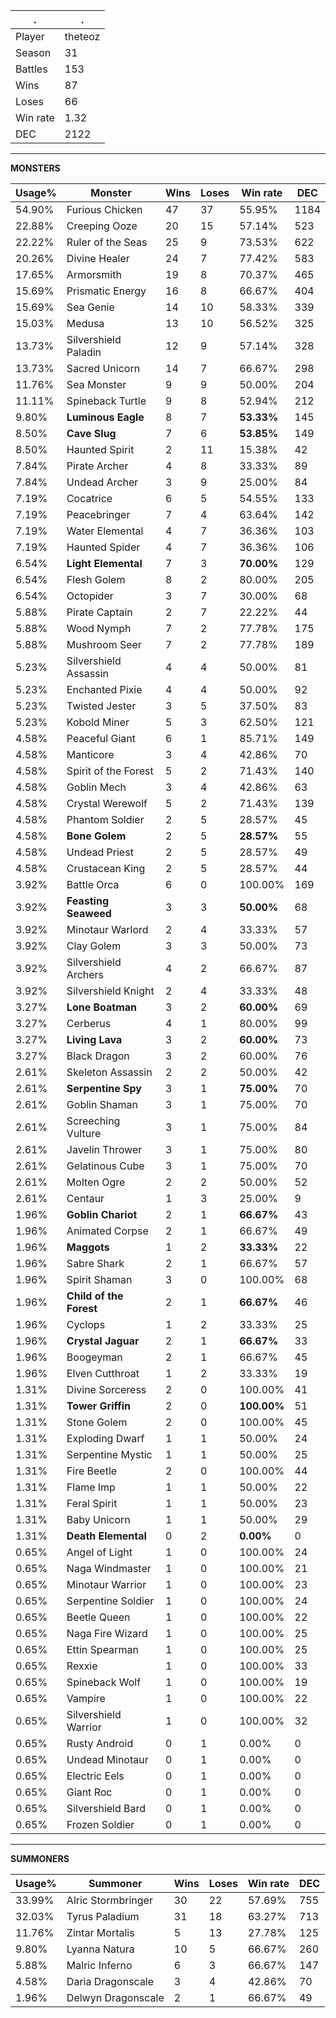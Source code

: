 .|.
|-|-
Player|theteoz
Season|31
Battles|153
Wins|87
Loses|66
Win rate|1.32
DEC|2122

---
**MONSTERS**

Usage%|Monster|Wins|Loses|Win rate|DEC|
-|-|-|-|-|-|
54.90%|Furious Chicken|47|37|55.95%|1184|
22.88%|Creeping Ooze|20|15|57.14%|523|
22.22%|Ruler of the Seas|25|9|73.53%|622|
20.26%|Divine Healer|24|7|77.42%|583|
17.65%|Armorsmith|19|8|70.37%|465|
15.69%|Prismatic Energy|16|8|66.67%|404|
15.69%|Sea Genie|14|10|58.33%|339|
15.03%|Medusa|13|10|56.52%|325|
13.73%|Silvershield Paladin|12|9|57.14%|328|
13.73%|Sacred Unicorn|14|7|66.67%|298|
11.76%|Sea Monster|9|9|50.00%|204|
11.11%|Spineback Turtle|9|8|52.94%|212|
9.80%|**Luminous Eagle**|8|7|**53.33%**|145|
8.50%|**Cave Slug**|7|6|**53.85%**|149|
8.50%|Haunted Spirit|2|11|15.38%|42|
7.84%|Pirate Archer|4|8|33.33%|89|
7.84%|Undead Archer|3|9|25.00%|84|
7.19%|Cocatrice|6|5|54.55%|133|
7.19%|Peacebringer|7|4|63.64%|142|
7.19%|Water Elemental|4|7|36.36%|103|
7.19%|Haunted Spider|4|7|36.36%|106|
6.54%|**Light Elemental**|7|3|**70.00%**|129|
6.54%|Flesh Golem|8|2|80.00%|205|
6.54%|Octopider|3|7|30.00%|68|
5.88%|Pirate Captain|2|7|22.22%|44|
5.88%|Wood Nymph|7|2|77.78%|175|
5.88%|Mushroom Seer|7|2|77.78%|189|
5.23%|Silvershield Assassin|4|4|50.00%|81|
5.23%|Enchanted Pixie|4|4|50.00%|92|
5.23%|Twisted Jester|3|5|37.50%|83|
5.23%|Kobold Miner|5|3|62.50%|121|
4.58%|Peaceful Giant|6|1|85.71%|149|
4.58%|Manticore|3|4|42.86%|70|
4.58%|Spirit of the Forest|5|2|71.43%|140|
4.58%|Goblin Mech|3|4|42.86%|63|
4.58%|Crystal Werewolf|5|2|71.43%|139|
4.58%|Phantom Soldier|2|5|28.57%|45|
4.58%|**Bone Golem**|2|5|**28.57%**|55|
4.58%|Undead Priest|2|5|28.57%|49|
4.58%|Crustacean King|2|5|28.57%|44|
3.92%|Battle Orca|6|0|100.00%|169|
3.92%|**Feasting Seaweed**|3|3|**50.00%**|68|
3.92%|Minotaur Warlord|2|4|33.33%|57|
3.92%|Clay Golem|3|3|50.00%|73|
3.92%|Silvershield Archers|4|2|66.67%|87|
3.92%|Silvershield Knight|2|4|33.33%|48|
3.27%|**Lone Boatman**|3|2|**60.00%**|69|
3.27%|Cerberus|4|1|80.00%|99|
3.27%|**Living Lava**|3|2|**60.00%**|73|
3.27%|Black Dragon|3|2|60.00%|76|
2.61%|Skeleton Assassin|2|2|50.00%|42|
2.61%|**Serpentine Spy**|3|1|**75.00%**|70|
2.61%|Goblin Shaman|3|1|75.00%|70|
2.61%|Screeching Vulture|3|1|75.00%|84|
2.61%|Javelin Thrower|3|1|75.00%|80|
2.61%|Gelatinous Cube|3|1|75.00%|70|
2.61%|Molten Ogre|2|2|50.00%|52|
2.61%|Centaur|1|3|25.00%|9|
1.96%|**Goblin Chariot**|2|1|**66.67%**|43|
1.96%|Animated Corpse|2|1|66.67%|49|
1.96%|**Maggots**|1|2|**33.33%**|22|
1.96%|Sabre Shark|2|1|66.67%|57|
1.96%|Spirit Shaman|3|0|100.00%|68|
1.96%|**Child of the Forest**|2|1|**66.67%**|46|
1.96%|Cyclops|1|2|33.33%|25|
1.96%|**Crystal Jaguar**|2|1|**66.67%**|33|
1.96%|Boogeyman|2|1|66.67%|45|
1.96%|Elven Cutthroat|1|2|33.33%|19|
1.31%|Divine Sorceress|2|0|100.00%|41|
1.31%|**Tower Griffin**|2|0|**100.00%**|51|
1.31%|Stone Golem|2|0|100.00%|45|
1.31%|Exploding Dwarf|1|1|50.00%|24|
1.31%|Serpentine Mystic|1|1|50.00%|25|
1.31%|Fire Beetle|2|0|100.00%|44|
1.31%|Flame Imp|1|1|50.00%|22|
1.31%|Feral Spirit|1|1|50.00%|23|
1.31%|Baby Unicorn|1|1|50.00%|29|
1.31%|**Death Elemental**|0|2|**0.00%**|0|
0.65%|Angel of Light|1|0|100.00%|24|
0.65%|Naga Windmaster|1|0|100.00%|21|
0.65%|Minotaur Warrior|1|0|100.00%|23|
0.65%|Serpentine Soldier|1|0|100.00%|24|
0.65%|Beetle Queen|1|0|100.00%|22|
0.65%|Naga Fire Wizard|1|0|100.00%|25|
0.65%|Ettin Spearman|1|0|100.00%|25|
0.65%|Rexxie|1|0|100.00%|33|
0.65%|Spineback Wolf|1|0|100.00%|19|
0.65%|Vampire|1|0|100.00%|22|
0.65%|Silvershield Warrior|1|0|100.00%|32|
0.65%|Rusty Android|0|1|0.00%|0|
0.65%|Undead Minotaur|0|1|0.00%|0|
0.65%|Electric Eels|0|1|0.00%|0|
0.65%|Giant Roc|0|1|0.00%|0|
0.65%|Silvershield Bard|0|1|0.00%|0|
0.65%|Frozen Soldier|0|1|0.00%|0|

---
**SUMMONERS**

Usage%|Summoner|Wins|Loses|Win rate|DEC|
-|-|-|-|-|-|
33.99%|Alric Stormbringer|30|22|57.69%|755|
32.03%|Tyrus Paladium|31|18|63.27%|713|
11.76%|Zintar Mortalis|5|13|27.78%|125|
9.80%|Lyanna Natura|10|5|66.67%|260|
5.88%|Malric Inferno|6|3|66.67%|147|
4.58%|Daria Dragonscale|3|4|42.86%|70|
1.96%|Delwyn Dragonscale|2|1|66.67%|49|
